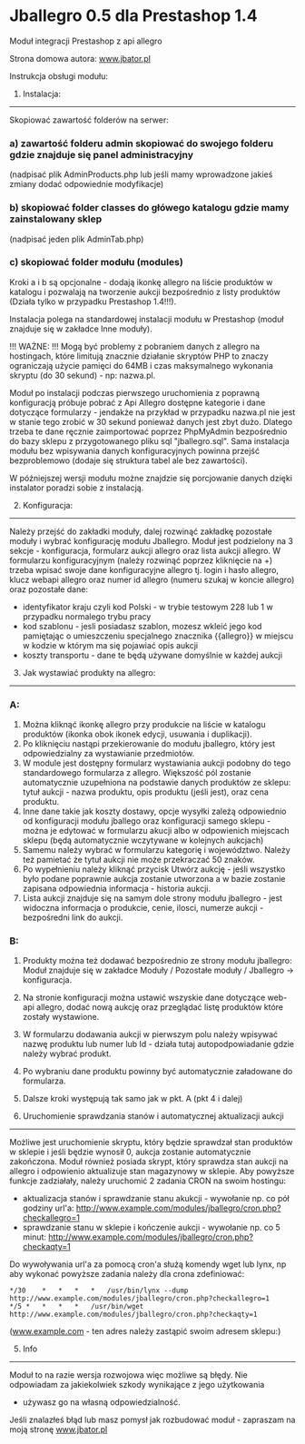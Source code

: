Jballegro 0.5 dla Prestashop 1.4
================================

Moduł integracji Prestashop z api allegro

Strona domowa autora: www.jbator.pl

Instrukcja obsługi modułu:


1) Instalacja:
--------------

Skopiować zawartość folderów na serwer:
### a) zawartość folderu admin skopiować do swojego folderu gdzie znajduje się panel administracyjny 
(nadpisać plik AdminProducts.php lub jeśli mamy wprowadzone jakieś zmiany dodać odpowiednie modyfikacje)
### b) skopiować folder classes do główego katalogu gdzie mamy zainstalowany sklep
(nadpisać jeden plik AdminTab.php)
### c) skopiować folder modułu (modules)

Kroki a i b są opcjonalne - dodają ikonkę allegro na liście produktów w katalogu i pozwalają na 
tworzenie aukcji bezpośrednio z listy produktów (Działa tylko w przypadku Prestashop 1.4!!!).

Instalacja polega na standardowej instalacji modułu w Prestashop (moduł znajduje się w zakładce Inne moduły). 

!!! WAŻNE: !!!
Mogą być problemy z pobraniem danych z allegro na hostingach, które limitują znacznie działanie
skryptów PHP to znaczy ograniczają użycie pamięci do 64MB i czas maksymalnego wykonania skryptu (do 30 sekund) - np: nazwa.pl.

Moduł po instalacji podczas pierwszego uruchomienia z poprawną konfiguracją próbuje pobrać z Api Allegro dostępne kategorie i dane dotyczące 
formularzy - jendakże na przykład w przypadku nazwa.pl nie jest w stanie tego zrobić w 30 sekund ponieważ danych jest zbyt dużo.
Dlatego trzeba te dane ręcznie zaimportować poprzez PhpMyAdmin bezpośrednio do bazy sklepu z przygotowanego pliku sql "jballegro.sql".
Sama instalacja modułu bez wpisywania danych konfiguracyjnych powinna przejść bezproblemowo (dodaje się struktura tabel ale bez zawartości).

W późniejszej wersji modułu możne znajdzie się porcjowanie danych dzięki instalator poradzi sobie z instalacją.


2) Konfiguracja:
----------------

Należy przejść do zakładki moduły, dalej rozwinąć zakładkę pozostałe moduły i wybrać konfigurację modułu Jballegro.
Moduł jest podzielony na 3 sekcje - konfiguracja, formularz aukcji allegro oraz lista aukcji allegro.
W formularzu konfiguracyjnym (należy rozwinąć poprzez kliknięcie na +) trzeba wpisać swoje dane konfiguracyjne allegro tj.
login i hasło allegro, klucz webapi allegro oraz numer id allegro (numeru szukaj w koncie allegro) 
oraz pozostałe dane:
* identyfikator kraju czyli kod Polski - w trybie testowym 228 lub 1 w przypadku normalego trybu pracy
* kod szablonu - jesli posiadasz szablon, mozesz wkleić jego kod pamiętając o umieszczeniu specjalnego znacznika {{allegro}}
w miejscu w kodzie w którym ma się pojawiać opis aukcji
* koszty transportu - dane te będą używane domyślnie w każdej aukcji  


3) Jak wystawiać produkty na allegro:
-------------------------------------

### A:
1) Można kliknąć ikonkę allegro przy produkcie na liście w katalogu produktów (ikonka obok ikonek edycji, usuwania i duplikacji).
2) Po kliknięciu nastąpi przekierowanie do modułu jballegro, który jest odpowiedzialny za wystawianie przedmiotów.
3) W module jest dostępny formularz wystawiania aukcji podobny do tego standardowego formularza z allegro. 
Większość pól zostanie automatycznie uzupełniona na podstawie danych produktów ze sklepu: tytuł aukcji - nazwa produktu, opis produktu (jeśli jest),
oraz cena produktu. 
4) Inne dane takie jak koszty dostawy, opcje wysyłki zależą odpowiednio od konfiguracji modułu jballego oraz konfiguracji 
samego sklepu - można je edytować w formularzu akucji albo w odpowienich miejscach sklepu (będą automatycznie wczytywane w kolejnych aukcjach)
5) Samemu należy wybrać w formularzu kategorię i województwo. Należy też pamietać że tytuł aukcji nie może przekraczać 50 znaków.
6) Po wypełnieniu należy kliknąć przycisk Utwórz aukcję - jeśli wszystko było podane poprawnie aukcja zostanie utworzona a w bazie zostanie 
zapisana odpowiednia informacja - historia aukcji. 
7) Lista aukcji znajduje się na samym dole strony modułu jballegro - jest widoczna informacja o
produkcie, cenie, ilosci, numerze aukcji - bezpośredni link do aukcji.

### B: 
1) Produkty można też dodawać bezpośrednio ze strony modułu jballegro:
Moduł znajduje się w zakładce Moduły / Pozostałe moduły / Jballegro -> konfiguracja.
2) Na stronie konfiguracji można ustawić wszyskie dane dotyczące web-api allegro, dodać nową aukcję oraz przeglądać listę produktów które zostały wystawione.
3) W formularzu dodawania aukcji w pierwszym polu należy wpisywać nazwę produktu lub numer lub Id - działa tutaj autopodpowiadanie gdzie 
należy wybrać produkt. 
4) Po wybraniu dane produktu powinny być automatycznie załadowane do formularza.
5) Dalsze kroki występują tak samo jak w pkt. A (pkt 4 i dalej)


4) Uruchomienie sprawdzania stanów i automatycznej aktualizacji aukcji
----------------------------------------------------------------------

Możliwe jest uruchomienie skryptu, który będzie sprawdzał stan produktów w sklepie i jeśli będzie wynosił 0, aukcja zostanie automatycznie
zakończona. 
Moduł również posiada skrypt, który sprawdza stan aukcji na allegro i odpowienio aktualizuje stan magazynowy w sklepie.
Aby powyższe funkcje zadziałały, należy uruchomić 2 zadania CRON na swoim hostingu:

* aktualizacja stanów i sprawdzanie stanu akukcji - wywołanie np. co pół godziny url'a: http://www.example.com/modules/jballegro/cron.php?checkallegro=1
* sprawdzanie stanu w sklepie i kończenie aukcji - wywołanie np. co 5 minut: http://www.example.com/modules/jballegro/cron.php?checkaqty=1

Do wywoływania url'a za pomocą cron'a służą komendy wget lub lynx, np aby wykonać powyższe zadania należy dla crona zdefiniować:

    */30	*	*	*	*	/usr/bin/lynx --dump http://www.example.com/modules/jballegro/cron.php?checkallegro=1
    */5	*	*	*	*	/usr/bin/wget http://www.example.com/modules/jballegro/cron.php?checkaqty=1

(www.example.com - ten adres należy zastąpić swoim adresem sklepu:)


5) Info
-------

Moduł to na razie wersja rozwojowa więc możliwe są błędy. 
Nie odpowiadam za jakiekolwiek szkody wynikające z jego użytkowania 
- używasz go na własną odpowiedzialność.

Jeśli znalazłeś błąd lub masz pomysł jak rozbudować moduł - zapraszam na moją stronę www.jbator.pl